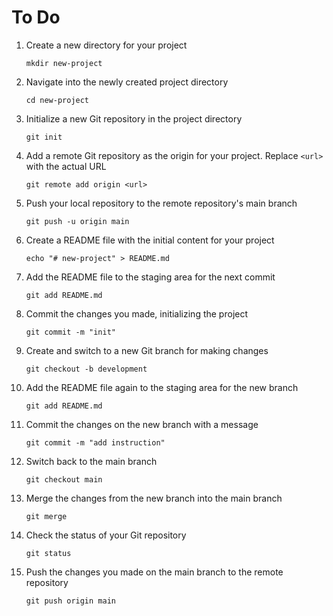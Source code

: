 # To Do

1. Create a new directory for your project

    `mkdir new-project`

2. Navigate into the newly created project directory

    `cd new-project`

3. Initialize a new Git repository in the project directory

    `git init`

4. Add a remote Git repository as the origin for your project. Replace `<url>` with the actual URL

    `git remote add origin <url>`

5. Push your local repository to the remote repository's main branch

    `git push -u origin main`

6. Create a README file with the initial content for your project

    `echo "# new-project" > README.md`

7. Add the README file to the staging area for the next commit

    `git add README.md`

8. Commit the changes you made, initializing the project

    `git commit -m "init"`

9. Create and switch to a new Git branch for making changes

    `git checkout -b development`

10. Add the README file again to the staging area for the new branch

    `git add README.md`

11. Commit the changes on the new branch with a message

    `git commit -m "add instruction"`

12. Switch back to the main branch

    `git checkout main`

13. Merge the changes from the new branch into the main branch

    `git merge`

14. Check the status of your Git repository

    `git status`

15. Push the changes you made on the main branch to the remote repository

    `git push origin main`
